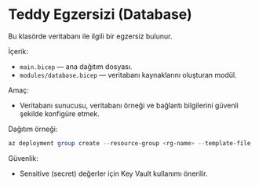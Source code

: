 # Teddy Egzersizi (Database)

Bu klasörde veritabanı ile ilgili bir egzersiz bulunur.

İçerik:
- `main.bicep` — ana dağıtım dosyası.
- `modules/database.bicep` — veritabanı kaynaklarını oluşturan modül.

Amaç:
- Veritabanı sunucusu, veritabanı örneği ve bağlantı bilgilerini güvenli şekilde konfigüre etmek.

Dağıtım örneği:
```powershell
az deployment group create --resource-group <rg-name> --template-file .\main.bicep
```

Güvenlik:
- Sensitive (secret) değerler için Key Vault kullanımı önerilir.
